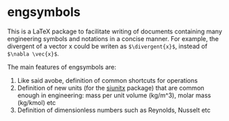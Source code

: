 engsymbols
==========

This is a LaTeX package to facilitate writing of documents containing many engineering symbols and notations in a concise manner. For example, the divergent of a vector x could be writen as `$\divergent{x}$`, instead of `$\nabla \vec{x}$`.

The main features of engsymbols are:

1. Like said avobe, definition of common shortcuts for operations
2. Definition of new units (for the [siunitx](http://www.ctan.org/pkg/siunitx) package) that are common enough in engineering: mass per unit volume (kg/m^3), molar mass (kg/kmol) etc
3. Definition of dimensionless numbers such as Reynolds, Nusselt etc



